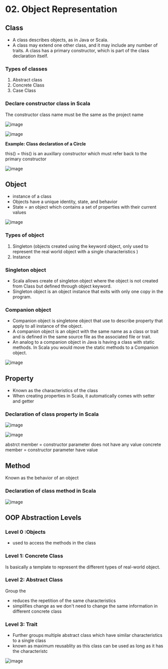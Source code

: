 # 02. Object Representation

## Class
- A class describes objects, as in Java or Scala.
- A class may extend one other class, and it may include any number of traits. A class has a primary constructor, which is part of the class declaration itself.

### Types of classes
1. Abstract class
2. Concrete Class
3. Case Class

### Declare constructor class in Scala
The constructor class name must be the same as the project name

![image](https://github.com/user-attachments/assets/f4e60e68-d0c4-43f9-b9be-eccf35446511)

![image](https://github.com/user-attachments/assets/f202b504-920a-4cec-b881-7f4c51b771d6)

**Example: Class declaration of a Circle**

this() = this() is an auxillary constructor which must refer back to the primary constructor

![image](https://github.com/user-attachments/assets/f79a3485-64a7-4b20-a29a-a4f06e5d738b)

## Object
- instance of a class
- Objects have a unique identity, state, and behavior
- State = an object which contains a set of properties with their current values

![image](https://github.com/user-attachments/assets/207c4b53-4217-4b2a-ad1e-5ed7903c9595)

### Types of object
1. Singleton (objects created using the keyword object, only used to represent the real world object with a single characteristics )
2. Instance

### Singleton object
- Scala allows create of singleton object where the object is not created from Class but defined through object keyword.
- Singleton object is an object instance that exits with only one copy in the program.

### Companion object
- Companion object is singletone object that use to describe property  that apply to all instance of the object.
- A companion object is an object with the same name as a class or trait and is defined in the same source file as the associated file or trait.
- An analog to a companion object in Java is having a class with static methods. In Scala you would move the static methods to a Companion object.

![image](https://github.com/user-attachments/assets/7f3f3dca-d173-4978-90e0-a2d5f5119e1f)

## Property
- Known as the characteristics of the class
- When creating properties in Scala, it automatically comes with setter and getter

### Declaration of class property in Scala

![image](https://github.com/user-attachments/assets/9b5b642d-9ba2-4d1b-af26-e4e41d407458)

![image](https://github.com/user-attachments/assets/b3453dc9-6032-4a92-b116-06a0e526b338)

abstrct member = constructor parameter does not have any value
concrete member = constructor parameter have value

## Method
Known as the behavior of an object

### Declaration of class method in Scala
![image](https://github.com/user-attachments/assets/10cff710-d7fe-42a5-b917-88030601c1f9)


## OOP Abstraction Levels 

### Level 0 :Objects
- used to access the methods in the class

### Level 1: Concrete Class
Is basically a template to represent the different types of real-world object.

### Level 2: Abstract Class
Group the
- reduces the repetition of the same characteristics
- simplifies change as we don't need to change the same information in different concrete class

### Level 3: Trait
- Further groups multiple abstract class which have similar characteristics to a single class
- known as maximum reusablity as this class can be used as long as it has the characteristc

![image](https://github.com/user-attachments/assets/856fec32-5090-49ee-9db5-15e424313d82)
